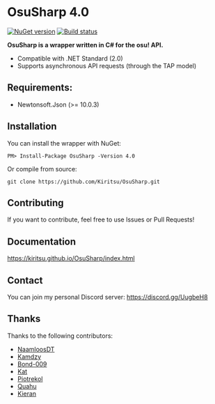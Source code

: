 # OsuSharp 4.0

[![NuGet version](https://badge.fury.io/nu/OsuSharp.svg)](https://badge.fury.io/nu/OsuSharp)
[![Build status](https://ci.appveyor.com/api/projects/status/jhrtfqgrhidw331x?svg=true)](https://ci.appveyor.com/project/Kiritsu/osusharp)

**OsuSharp is a wrapper written in C# for the osu! API.**

- Compatible with .NET Standard (2.0)
- Supports asynchronous API requests (through the TAP model)

## Requirements:

- Newtonsoft.Json (>= 10.0.3)

## Installation

You can install the wrapper with NuGet:

```
PM> Install-Package OsuSharp -Version 4.0
```

Or compile from source:

```git
git clone https://github.com/Kiritsu/OsuSharp.git
```

## Contributing

If you want to contribute, feel free to use Issues or Pull Requests!

## Documentation

https://kiritsu.github.io/OsuSharp/index.html

## Contact

You can join my personal Discord server: https://discord.gg/UugbeH8

## Thanks

Thanks to the following contributors: 
- [NaamloosDT](https://github.com/NaamloosDT)
- [Kamdzy](https://github.com/Kamdzy)
- [Bond-009](https://github.com/Bond-009)
- [Kat](https://github.com/abyssal)
- [Piotrekol](https://github.com/Piotrekol)
- [Quahu](https://github.com/Quahu)
- [Kieran](https://github.com/k-boyle)